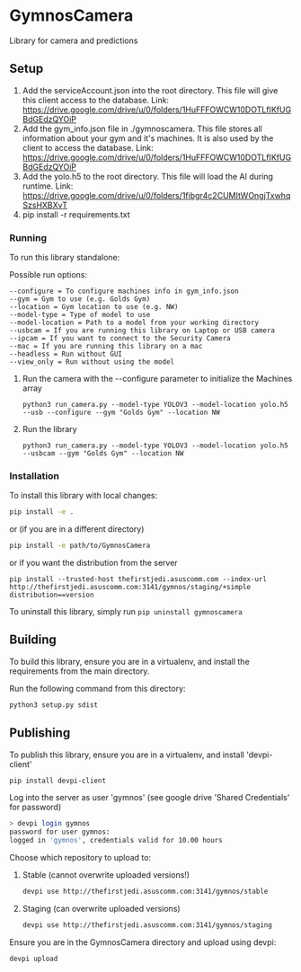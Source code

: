 # GymnosCamera

Library for camera and predictions

## Setup
1. Add the serviceAccount.json into the root directory. This file will give this client access to the database. Link: https://drive.google.com/drive/u/0/folders/1HuFFFOWCW10DOTLfIKfUGBdGEdzQYOiP
2. Add the gym_info.json file in ./gymnoscamera. This file stores all information about your gym and it's machines. 
It is also used by the client to access the database. Link: https://drive.google.com/drive/u/0/folders/1HuFFFOWCW10DOTLfIKfUGBdGEdzQYOiP
3. Add the yolo.h5 to the root directory. This file will load the AI during runtime. Link: https://drive.google.com/drive/u/0/folders/1fibgr4c2CUMItWOngjTxwhqSzsHXBXvT
4. pip install -r requirements.txt

### Running

To run this library standalone:

Possible run options:
```
--configure = To configure machines info in gym_info.json
--gym = Gym to use (e.g. Golds Gym)
--location = Gym location to use (e.g. NW)
--model-type = Type of model to use
--model-location = Path to a model from your working directory
--usbcam = If you are running this library on Laptop or USB camera
--ipcam = If you want to connect to the Security Camera
--mac = If you are running this library on a mac
--headless = Run without GUI
--view_only = Run without using the model
```
1. Run the camera with the --configure parameter to initialize the Machines array
    ```
    python3 run_camera.py --model-type YOLOV3 --model-location yolo.h5 --usb --configure --gym "Golds Gym" --location NW
    ```
2. Run the library
    ```
    python3 run_camera.py --model-type YOLOV3 --model-location yolo.h5 --usbcam --gym "Golds Gym" --location NW
    ```

### Installation

To install this library with local changes:

```bash
pip install -e .
```
or (if you are in a different directory)
```bash
pip install -e path/to/GymnosCamera
```
or if you want the distribution from the server
```
pip install --trusted-host thefirstjedi.asuscomm.com --index-url http://thefirstjedi.asuscomm.com:3141/gymnos/staging/+simple distribution==version
```

To uninstall this library, simply run `pip uninstall gymnoscamera`

## Building

To build this library, ensure you are in a virtualenv, and install the requirements from the main
directory.

Run the following command from this directory:

```bash
python3 setup.py sdist
```

## Publishing

To publish this library, ensure you are in a virtualenv, and install 'devpi-client'

```bash
pip install devpi-client
```

Log into the server as user 'gymnos' (see google drive 'Shared Credentials' for password)

```bash
> devpi login gymnos
password for user gymnos:
logged in 'gymnos', credentials valid for 10.00 hours
```

Choose which repository to upload to:

1) Stable (cannot overwrite uploaded versions!)
    ```bash
    devpi use http://thefirstjedi.asuscomm.com:3141/gymnos/stable
    ```
2) Staging (can overwrite uploaded versions)
    ```bash
    devpi use http://thefirstjedi.asuscomm.com:3141/gymnos/staging
    ```

Ensure you are in the GymnosCamera directory and upload using devpi:

```bash
devpi upload
```

